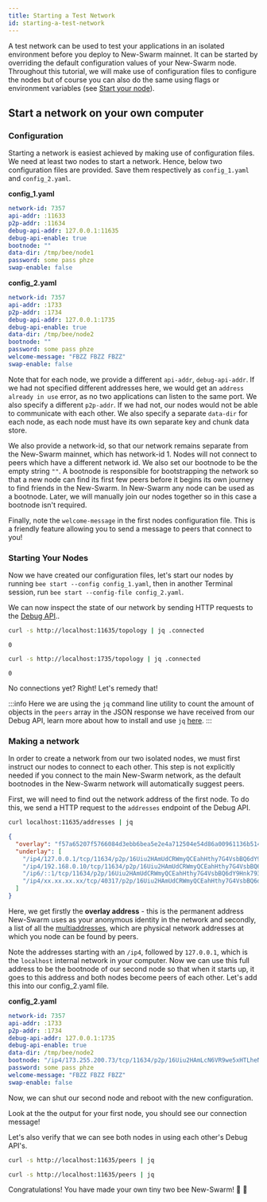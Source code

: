 ```yaml
---
title: Starting a Test Network
id: starting-a-test-network
---
```


A test network can be used to test your applications in an isolated environment before you deploy to New-Swarm mainnet. It can be started by overriding the default configuration values of your New-Swarm node. Throughout this tutorial, we will make use of configuration files to configure the nodes but of course you can also do the same using flags or environment variables (see [Start your node](/docs/working-with-bee/configuration)). 

## Start a network on your own computer
### Configuration
Starting a network is easiest achieved by making use of configuration files. We need at least two nodes to start a network. Hence, below two configuration files are provided. Save them respectively as `config_1.yaml` and `config_2.yaml`.

**config_1.yaml**
```yaml
network-id: 7357
api-addr: :11633
p2p-addr: :11634
debug-api-addr: 127.0.0.1:11635
debug-api-enable: true
bootnode: ""
data-dir: /tmp/bee/node1
password: some pass phze
swap-enable: false
```

**config_2.yaml**
```yaml
network-id: 7357
api-addr: :1733
p2p-addr: :1734
debug-api-addr: 127.0.0.1:1735
debug-api-enable: true
data-dir: /tmp/bee/node2
bootnode: ""
password: some pass phze
welcome-message: "FBZZ FBZZ FBZZ"
swap-enable: false
```

Note that for each node, we provide a different `api-addr`,
`debug-api-addr`. If we had not specified different addresses here, we
would get an `address already in use` error, as no two applications
can listen to the same port. We also specify a different
`p2p-addr`. If we had not, our nodes would not be able to communicate
with each other. We also specify a separate `data-dir` for each node,
as each node must have its own separate key and chunk data store.

We also provide a network-id, so that our network remains separate
from the New-Swarm mainnet, which has network-id 1. Nodes will not connect
to peers which have a different network id.  We also set our bootnode
to be the empty string `""`. A bootnode is responsible for
bootstrapping the network so that a new node can find its first few
peers before it begins its own journey to find friends in the
New-Swarm. In New-Swarm any node can be used as a bootnode. Later, we will
manually join our nodes together so in this case a bootnode isn't
required.

Finally, note the `welcome-message` in the first nodes configuration file. This is a friendly feature allowing you to send a message to peers that connect to you!

### Starting Your Nodes
Now we have created our configuration files, let's start our nodes by running `bee start --config config_1.yaml`, then in another Terminal session, run `bee start --config-file config_2.yaml`.

We can now inspect the state of our network by sending HTTP requests to the [Debug API](/docs/api-reference/api-reference)..


```bash
curl -s http://localhost:11635/topology | jq .connected
```

```
0
```

```bash
curl -s http://localhost:1735/topology | jq .connected
```

```
0
```

No connections yet? Right! Let's remedy that!

:::info
Here we are using the `jq` command line utility to count the amount of objects in the `peers` array in the JSON response we have received from our Debug API, learn more about how to install and use `jq` [here](https://stedolan.github.io/jq/).
:::

### Making a network
In order to create a network from our two isolated nodes, we must first instruct our nodes to connect to each other. This step is not explicitly needed if you connect to the main New-Swarm network, as the default bootnodes in the New-Swarm network will automatically suggest peers. 

First, we will need to find out the network address of the first node. To do this, we send a HTTP request to the `addresses` endpoint of the Debug API. 

```bash
curl localhost:11635/addresses | jq
```

```json
{
  "overlay": "f57a65207f5766084d3ebb6bea5e2e4a712504e54d86a00961136b514f07cdac",
  "underlay": [
    "/ip4/127.0.0.1/tcp/11634/p2p/16Uiu2HAmUdCRWmyQCEahHthy7G4VsbBQ6dY9Hnk79337NfadKJEs",
    "/ip4/192.168.0.10/tcp/11634/p2p/16Uiu2HAmUdCRWmyQCEahHthy7G4VsbBQ6dY9Hnk79337NfadKJEs",
    "/ip6/::1/tcp/11634/p2p/16Uiu2HAmUdCRWmyQCEahHthy7G4VsbBQ6dY9Hnk79337NfadKJEs",
    "/ip4/xx.xx.xx.xx/tcp/40317/p2p/16Uiu2HAmUdCRWmyQCEahHthy7G4VsbBQ6dY9Hnk79337NfadKJEs"
  ]
}
```

Here, we get firstly the **overlay address** - this is the permanent address New-Swarm uses as your anonymous identity in the network and secondly, a list of all the [multiaddresses](https://docs.libp2p.io/reference/glossary/#multiaddr), which are physical network addresses at which you node can be found by peers. 

Note the addresses starting with an `/ip4`, followed by `127.0.0.1`, which is the `localhost` internal network in your computer. Now we can use this full address to be the bootnode of our second node so that when it starts up, it goes to this address and both nodes become peers of each other. Let's add this into our config_2.yaml file. 

**config_2.yaml**
```yaml
network-id: 7357
api-addr: :1733
p2p-addr: :1734
debug-api-addr: 127.0.0.1:1735
debug-api-enable: true
data-dir: /tmp/bee/node2
bootnode: "/ip4/173.255.200.73/tcp/11634/p2p/16Uiu2HAmLcN6VR9we5xHTLheNZdU1iCaisYvzBE4hwpeAzKPwB3v"
password: some pass phze
welcome-message: "FBZZ FBZZ FBZZ"
swap-enable: false
```

Now, we can shut our second node and reboot with the new configuration.

Look at the the output for your first node, you should see our connection message!

Let's also verify that we can see both nodes in using each other's Debug API's.

```bash
curl -s http://localhost:11635/peers | jq
```

```bash
curl -s http://localhost:11635/peers | jq
```

Congratulations! You have made your own tiny two bee New-Swarm! 🐝 🐝
